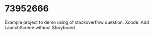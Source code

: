 # 73952666
Example project to demo using of stackoverflow question: Xcode: Add LaunchScreen without Storyboard
